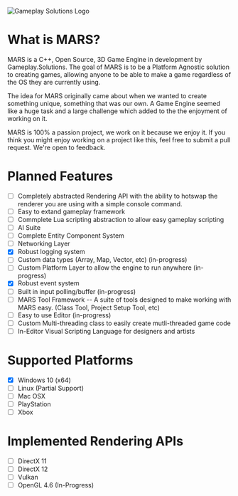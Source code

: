 ![Gameplay Solutions Logo](http://gameplay.solutions/wp-content/uploads/2017/11/GSLogo_large-300x169.png)
# What is MARS?
MARS is a C++, Open Source, 3D Game Engine in development by Gameplay.Solutions. 
The goal of MARS is to be a Platform Agnostic solution to creating games, allowing anyone to be able to make a game regardless of the OS they are currently using.

The idea for MARS originally came about when we wanted to create something unique, something that was our own. 
A Game Engine seemed like a huge task and a large challenge which added to the the enjoyment of working on it.

MARS is 100% a passion project, we work on it because we enjoy it. If you think you might enjoy working on a project like this, feel free
to submit a pull request. We're open to feedback.

# Planned Features
- [ ] Completely abstracted Rendering API with the ability to hotswap the renderer you are using with a simple console command.
- [ ] Easy to extand gameplay framework
- [ ] Commplete Lua scripting abstraction to allow easy gameplay scripting
- [ ] AI Suite
- [ ] Complete Entity Component System
- [ ] Networking Layer
- [x] Robust logging system
- [ ] Custom data types (Array, Map, Vector, etc) (in-progress)
- [ ] Custom Platform Layer to allow the engine to run anywhere (in-progress)
- [x] Robust event system
- [ ] Built in input polling/buffer (in-progress)
- [ ] MARS Tool Framework -- A suite of tools designed to make working with MARS easy. (Class Tool, Project Setup Tool, etc)
- [ ] Easy to use Editor (in-progress)
- [ ] Custom Multi-threading class to easily create mutli-threaded game code
- [ ] In-Editor Visual Scripting Language for designers and artists

# Supported Platforms
 - [x] Windows 10 (x64)
 - [ ] Linux (Partial Support)
 - [ ] Mac OSX
 - [ ] PlayStation
 - [ ] Xbox

# Implemented Rendering APIs
- [ ] DirectX 11
- [ ] DirectX 12
- [ ] Vulkan
- [ ] OpenGL 4.6 (In-Progress)
